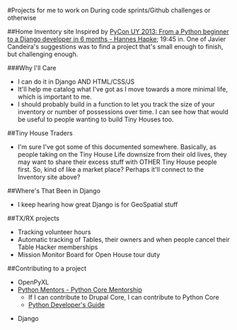 #Projects for me to work on
During code sprints/Github challenges or otherwise

##Home Inventory site
Inspired by [PyCon UY 2013: From a Python beginner to a Django developer in 6 months - Hannes Hapke](https://www.youtube.com/watch?v=1F5e6Nf7bQ8); 19:45 in. One of Javier Candeira's suggestions was to find a project that's small enough to finish, but challenging enough.

###Why I'll Care
-  I can do it in Django AND HTML/CSS/JS
-  It'll help me catalog what I've got as I move towards a more minimal life, which is important to me.
-  I should probably build in a function to let you track the size of your inventory or number of possessions over time. I can see how that would be useful to people wanting to build Tiny Houses too.

##Tiny House Traders
- I'm sure I've got some of this documented somewhere. Basically, as people taking on the Tiny House Life downsize from their old lives, they may want to share their excess stuff with OTHER Tiny House people first. So, kind of like a market place? Perhaps it'll connect to the Inventory site above?

##Where's That Been in Django
-  I keep hearing how great Django is for GeoSpatial stuff

##TX/RX projects
-  Tracking volunteer hours
-  Automatic tracking of Tables, their owners and when people cancel their Table Hacker memberships
-  Mission Monitor Board for Open House tour duty

##Contributing to a project
-  OpenPyXL
-  [Python Mentors - Python Core Mentorship](http://pythonmentors.com/)
    +  If I can contribute to Drupal Core, I can contribute to Python Core
    +  [Python Developer's Guide](https://docs.python.org/devguide/)
+  Django
